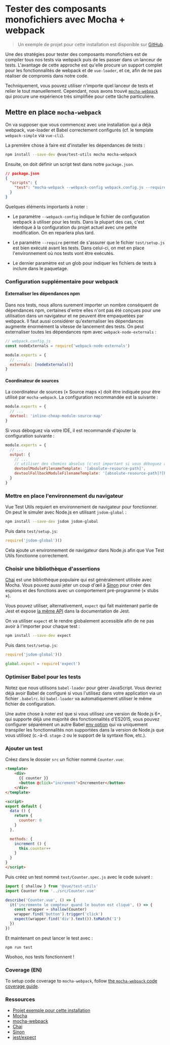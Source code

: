# Tester des composants monofichiers avec Mocha + webpack

> Un exemple de projet pour cette installation est disponible sur [GitHub](https://github.com/vuejs/vue-test-utils-mocha-webpack-example).

Une des stratégies pour tester des composants monofichiers est de compiler tous nos tests via webpack puis de les passer dans un lanceur de tests. L'avantage de cette approche est qu'elle procure un support complet pour les fonctionnalités de webpack et de `vue-loader`, et ce, afin de ne pas réaliser de compromis dans notre code.

Techniquement, vous pouvez utiliser n'importe quel lanceur de tests et relier le tout manuellement. Cependant, nous avons trouvé [`mocha-webpack`](https://github.com/zinserjan/mocha-webpack) qui procure une expérience très simplifiée pour cette tâche particulière.

## Mettre en place `mocha-webpack`

On va supposer que vous commencez avec une installation qui a déjà webpack, vue-loader et Babel correctement configurés (cf. le template `webpack-simple` via `vue-cli`).

La première chose à faire est d'installer les dépendances de tests :

``` bash
npm install --save-dev @vue/test-utils mocha mocha-webpack
```

Ensuite, on doit définir un script test dans notre `package.json`.

```json
// package.json
{
  "scripts": {
    "test": "mocha-webpack --webpack-config webpack.config.js --require test/setup.js test/**/*.spec.js"
  }
}
```

Quelques éléments importants à noter :

- Le paramètre `--webpack-config` indique le fichier de configuration webpack à utiliser pour les tests. Dans la plupart des cas, c'est identique à la configuration du projet actuel avec une petite modification. On en reparlera plus tard.

- Le paramètre `--require` permet de s'assurer que le fichier `test/setup.js` est bien exécuté avant les tests. Dans celui-ci, on met en place l'environnement où nos tests vont être exécutés.

- Le dernier paramètre est un glob pour indiquer les fichiers de tests à inclure dans le paquetage.

### Configuration supplémentaire pour webpack

#### Externaliser les dépendances npm

Dans nos tests, nous allons surement importer un nombre conséquent de dépendances npm, certaines d'entre elles n'ont pas été conçues pour une utilisation dans un navigateur et ne peuvent être empaquetées par webpack. Il faut aussi considérer qu'externaliser les dépendances augmente énormément la vitesse de lancement des tests. On peut externaliser toutes les dépendances npm avec `webpack-node-externals` :

```js
// webpack.config.js
const nodeExternals = require('webpack-node-externals')

module.exports = {
  // ...
  externals: [nodeExternals()]
}
```

#### Coordinateur de sources

La coordinateur de sources (« Source maps ») doit être indiquée pour être utilisé par `mocha-webpack`. La configuration recommandée est la suivante :

``` js
module.exports = {
  // ...
  devtool: 'inline-cheap-module-source-map'
}
```

Si vous déboguez via votre IDE, il est recommandé d'ajouter la configuration suivante :

``` js
module.exports = {
  // ...
  output: {
    // ...
    // utiliser des chemins absolus (c'est important si vous déboguez avec un IDE)
    devtoolModuleFilenameTemplate: '[absolute-resource-path]',
    devtoolFallbackModuleFilenameTemplate: '[absolute-resource-path]?[hash]'
  }
}
```

### Mettre en place l'environnement du navigateur

Vue Test Utils requiert en environnement de navigateur pour fonctionner. On peut le simuler avec Node.js en utilisant `jsdom-global` :

```bash
npm install --save-dev jsdom jsdom-global
```

Puis dans `test/setup.js`:

``` js
require('jsdom-global')()
```

Cela ajoute un environnement de navigateur dans Node.js afin que Vue Test Utils fonctionne correctement.

### Choisir une bibliothèque d'assertions

[Chai](http://chaijs.com/) est une bibliothèque populaire qui est généralement utilisée avec Mocha. Vous pouvez aussi jeter un coup d'œil à [Sinon](http://sinonjs.org/) pour créer des espions et des fonctions avec un comportement pré-programmé (« stubs »).

Vous pouvez utiliser, alternativement, `expect` qui fait maintenant partie de Jest et expose [la même API](http://facebook.github.io/jest/docs/en/expect.html#content) dans la documentation de Jest.

On va utiliser `expect` et le rendre globalement accessible afin de ne pas avoir à l'importer pour chaque test :

``` bash
npm install --save-dev expect
```

Puis dans `test/setup.js`:

``` js
require('jsdom-global')()

global.expect = require('expect')
```

### Optimiser Babel pour les tests

Notez que nous utilisons `babel-loader` pour gérer JavaScript. Vous devriez déjà avoir Babel de configuré si vous l'utilisez dans votre application via un fichier `.babelrc`. Ici `babel-loader` va automatiquement utiliser le même fichier de configuration.

Une autre chose à noter est que si vous utilisez une version de Node.js 6+, qui supporte déjà une majorité des fonctionnalités d'ES2015, vous pouvez configurer séparément un autre Babel [env option](https://babeljs.io/docs/usage/babelrc/#env-option) qui va uniquement transpiler les fonctionnalités non supportées dans la version de Node.js que vous utilisez (c.-à-d. `stage-2` ou le support de la syntaxe flow, etc.).

### Ajouter un test

Créez dans le dossier `src` un fichier nommé `Counter.vue`:

``` html
<template>
	<div>
	  {{ counter }}
	  <button @click="increment">Incrementer</button>
	</div>
</template>

<script>
export default {
  data () {
    return {
      counter: 0
    }
  },

  methods: {
    increment () {
      this.counter++
    }
  }
}
</script>
```

Puis créez un test nommé `test/Counter.spec.js` avec le code suivant :

```js
import { shallow } from '@vue/test-utils'
import Counter from '../src/Counter.vue'

describe('Counter.vue', () => {
  it('incrémente le compteur quand le bouton est cliqué', () => {
    const wrapper = shallow(Counter)
    wrapper.find('button').trigger('click')
    expect(wrapper.find('div').text()).toMatch('1')
  })
})
```

Et maintenant on peut lancer le test avec :

```
npm run test
```

Woohoo, nos tests fonctionnent !

### Coverage (EN)

To setup code coverage to `mocha-webpack`, follow [the `mocha-webpack` code coverage guide](https://github.com/zinserjan/mocha-webpack/blob/master/docs/guides/code-coverage.md).

### Ressources

- [Projet exemple pour cette installation](https://github.com/vuejs/vue-test-utils-mocha-webpack-example)
- [Mocha](https://mochajs.org/)
- [mocha-webpack](http://zinserjan.github.io/mocha-webpack/)
- [Chai](http://chaijs.com/)
- [Sinon](http://sinonjs.org/)
- [jest/expect](http://facebook.github.io/jest/docs/en/expect.html#content)
